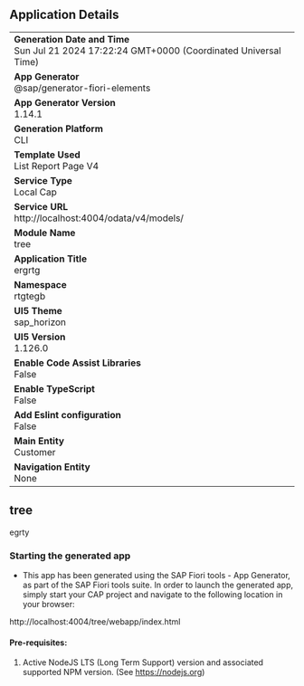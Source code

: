 ## Application Details
|               |
| ------------- |
|**Generation Date and Time**<br>Sun Jul 21 2024 17:22:24 GMT+0000 (Coordinated Universal Time)|
|**App Generator**<br>@sap/generator-fiori-elements|
|**App Generator Version**<br>1.14.1|
|**Generation Platform**<br>CLI|
|**Template Used**<br>List Report Page V4|
|**Service Type**<br>Local Cap|
|**Service URL**<br>http://localhost:4004/odata/v4/models/
|**Module Name**<br>tree|
|**Application Title**<br>ergrtg|
|**Namespace**<br>rtgtegb|
|**UI5 Theme**<br>sap_horizon|
|**UI5 Version**<br>1.126.0|
|**Enable Code Assist Libraries**<br>False|
|**Enable TypeScript**<br>False|
|**Add Eslint configuration**<br>False|
|**Main Entity**<br>Customer|
|**Navigation Entity**<br>None|

## tree

egrty

### Starting the generated app

-   This app has been generated using the SAP Fiori tools - App Generator, as part of the SAP Fiori tools suite.  In order to launch the generated app, simply start your CAP project and navigate to the following location in your browser:

http://localhost:4004/tree/webapp/index.html

#### Pre-requisites:

1. Active NodeJS LTS (Long Term Support) version and associated supported NPM version.  (See https://nodejs.org)


